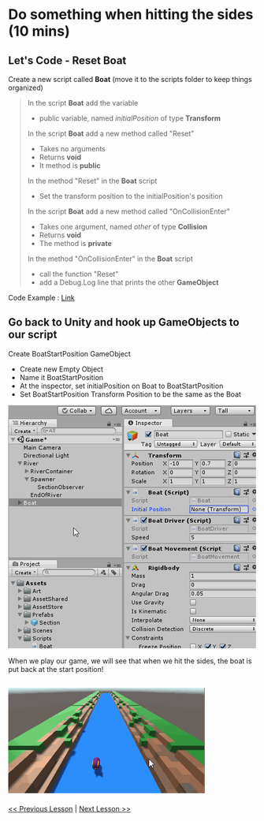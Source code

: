 # Do something when hitting the sides (10 mins)

## Let's Code - Reset Boat
Create a new script called **Boat**
(move it to the scripts folder to keep things organized)
> In the script **Boat** add the variable
> - public variable, named *initialPosition* of type **Transform**  
> 
> In the script **Boat** add a new method called "Reset"
> - Takes no arguments
> - Returns **void**
> - It method is **public**  
> 
> In the method "Reset" in the **Boat** script
> - Set the transform position to the initialPosition's position  
> 
> In the script **Boat** add a new method called "OnCollisionEnter"
> - Takes one argument, named *other* of type **Collision**
> - Returns **void**
> - The method is **private**  
> 
> In the method "OnCollisionEnter" in the **Boat** script
> - call the function "Reset"
> - add a Debug.Log line that prints the other **GameObject**

Code Example : [Link](resources/code-example/Boat_example.1.cs)


## Go back to Unity and hook up GameObjects to our script
Create BoatStartPosition GameObject
 - Create new Empty Object
 - Name it BoatStartPosition
 - At the inspector, set initialPosition on Boat to BoatStartPosition
 - Set BoatStartPosition Transform Position to be the same as the Boat

![alt text](resources/img/create-boat-start-position-gameobject.gif)

When we play our game, we will see that when we hit the sides, the boat is put back at the start position!

![alt text](resources/img/boat-reset-to-start-position.gif)
---
[<< Previous Lesson](lesson.9.md) | [Next Lesson >>](lesson.11.md)
